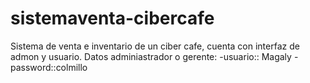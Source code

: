 # sistemaventa-cibercafe

Sistema de venta e inventario de un ciber cafe, cuenta con interfaz de admon y usuario.
Datos adminiastrador o gerente:
-usuario:: Magaly
-password::colmillo
